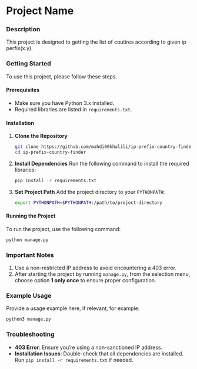 
# Project Name

### Description
This project is designed to getting the list of coutires according to given ip perfix(x.y).

### Getting Started

To use this project, please follow these steps.

#### Prerequisites
- Make sure you have Python 3.x installed.
- Required libraries are listed in `requirements.txt`.

#### Installation

1. **Clone the Repository**
   ```bash
   git clone https://github.com/mahdi00khalili/ip-prefix-country-finder.git 
   cd ip-prefix-country-finder 
   ```

2. **Install Dependencies**
   Run the following command to install the required libraries:
   ```bash
   pip install -r requirements.txt
   ```

3. **Set Project Path**
   Add the project directory to your `PYTHONPATH`:
   ```bash
   export PYTHONPATH=$PYTHONPATH:/path/to/project-directory
   ```

#### Running the Project

To run the project, use the following command:
```bash
python manage.py
```

### Important Notes

1. Use a non-restricted IP address to avoid encountering a 403 error.
2. After starting the project by running `manage.py`, from the selection menu, choose option **1 only once** to ensure proper configuration.

### Example Usage
Provide a usage example here, if relevant, for example:
```bash
python3 manage.py 
```

### Troubleshooting

- **403 Error**: Ensure you’re using a non-sanctioned IP address.
- **Installation Issues**: Double-check that all dependencies are installed. Run `pip install -r requirements.txt` if needed.

